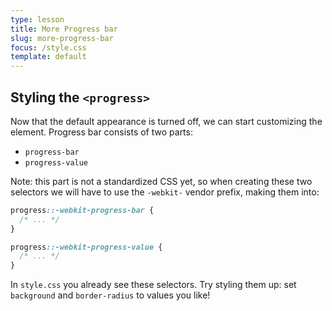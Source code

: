 ```yaml
---
type: lesson
title: More Progress bar
slug: more-progress-bar
focus: /style.css
template: default
---
```


## Styling the `<progress>`

Now that the default appearance is turned off, we can start customizing the element. Progress bar consists of two parts:

- `progress-bar`
- `progress-value`

Note: this part is not a standardized CSS yet, so when creating these two selectors we will have to use the `-webkit-` vendor prefix, making them into:

```css
progress::-webkit-progress-bar {
  /* ... */
}

progress::-webkit-progress-value {
  /* ... */
}
```

In `style.css` you already see these selectors. Try styling them up: set `background` and `border-radius` to values you like!

